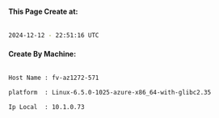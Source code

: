 
   
#### This Page Create at:

```bash

2024-12-12 - 22:51:16 UTC

```

#### Create By Machine:

```bash

Host Name : fv-az1272-571

platform  : Linux-6.5.0-1025-azure-x86_64-with-glibc2.35

Ip Local  : 10.1.0.73

```

